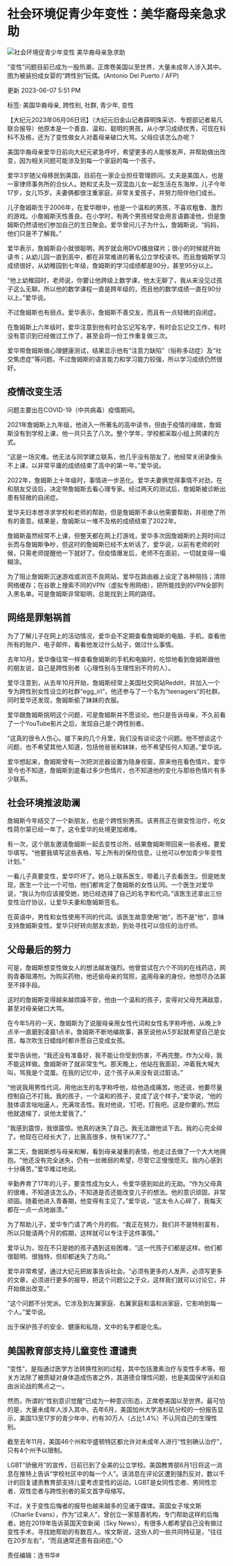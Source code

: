 # 社会环境促青少年变性：美华裔母亲急求助

![社会环境促青少年变性 美华裔母亲急求助](https://i.epochtimes.com/assets/uploads/2023/06/id14010749-000_W533P-600x400.jpg)

“变性”问题目前已成为一股热潮，正席卷美国以至世界，大量未成年人涉入其中。图为被装扮成女婴的“跨性别”玩偶。(Antonio Del Puerto / AFP)

更新 2023-06-07 5:51 PM

标签: 美国华裔母亲, 跨性别, 社群, 青少年, 变性

【大纪元2023年06月06日讯】（大纪元旧金山记者薛明珠采访、专题部记者易凡联合报导）他原本是一个善良、温和、聪明的男孩，从小学习成绩优秀，可现在科科不及格，还为了变性做女人对着母亲破口大骂。父母应该怎么办呢？

美国华裔母亲爱华日前向大纪元紧急呼吁，希望更多的人能够发声，并帮助做出改变，因为相关问题可能涉及到每一个家庭的每一个孩子。

爱华3岁随父母移民到美国，目前在一家企业担任管理顾问。丈夫是美国人，也是一家律师事务所的合伙人。她和丈夫及一双混血儿女一起生活在东海岸，儿子今年17岁，女儿15岁。夫妻俩都很注重家庭，非常关爱孩子，并努力陪伴他们成长。

儿子詹姆斯生于2006年，在爱华眼中，他是一个温和的男孩，不喜欢粗鲁、激烈的游戏。小詹姆斯天性善良。在小学时，有两个男孩经常会用言语霸凌他，但是詹姆斯仍然请他们参加自己的生日聚会。爱华曾问儿子为什么，詹姆斯说，“妈妈，他们只是不了解我。”

爱华表示，詹姆斯自小就很聪明，两岁就会用DVD播放碟片；很小的时候就开始读书；从幼儿园一直到高中，都在非常难进的著名公立学校读书。而且詹姆斯学习成绩很好，从幼稚园到七年级，詹姆斯的学习成绩都是90分，甚至95分以上。

“他上幼稚园时，老师说，你要让他跨级上数学课，他太无聊了，我从来没见过孩子这么无聊。所以他的数学课程一直是跨年级的，而且他的数学成绩一直在90分以上。”爱华说。

不过詹姆斯也有弱点。爱华表示，詹姆斯不善交友，而且有一点轻微的自闭症。

在詹姆斯上六年级时，爱华注意到他有时会忘记写名字，有时会忘记交工作，有时没有意识到已经做过工作了，甚至会将一份工作重复做三次。

爱华带詹姆斯做心理健康测试，结果显示他有“注意力缺陷”（俗称多动症）及“社交焦虑症”等问题。不过詹姆斯的语言能力和学习能力较强，所以学习成绩仍然很好。

## 疫情改变生活

问题主要出在COVID-19（中共病毒）疫情期间。

2021年詹姆斯上九年级，他进入一所著名的高中读书，但由于疫情的缘故，詹姆斯没有到学校上课，他一共只去了八次。整个学年，学校都采取小组上网课的方式。

“这是一场灾难。他无法与同学建立联系，他几乎没有朋友了，他经常关闭录像头不上课，以非常平庸的成绩结束了高中的第一年。”爱华说。

2022年，詹姆斯上十年级时，事情进一步恶化。爱华夫妻俩觉得事情不对劲，在和朋友交谈后，决定带詹姆斯去看心理专家。经过两天的测试后，詹姆斯被诊断出患有轻微的自闭症。

爱华夫妇本想寻求学校和老师的帮助，但是詹姆斯不承认他需要帮助，并拒绝了所有的善意。结果是，詹姆斯以一堆不及格的成绩结束了2022年。

詹姆斯虽然经常不上课，但整天都在网上打游戏，爱华多次因詹姆斯的上网时间过长而与詹姆斯争吵，但这时的詹姆斯已经不太听话了。爱华说，以前有老师的时候，只需老师提醒他一下就好了。但疫情爆发后，老师不在面前，一切就变得一塌糊涂。

为了阻止詹姆斯沉迷游戏或浏览不良网站，爱华在路由器上设定了各种阻挡；清除网络缓存；在谷歌上搜索不同的VPN（虚拟专用网络），把所能找到的VPN全部列入黑名单。可是詹姆斯非常聪明，总能找到上网的路径。

## 网络是罪魁祸首

为了了解儿子在网上的活动情况，爱华会不定期查看詹姆斯的电脑、手机，查看他所有的账户、电子邮件，看看他发过什么帖子，做过什么事情。

去年10月，爱华像往常一样查看詹姆斯的手机和电脑时，吃惊地看到詹姆斯跟他的朋友说，自己是跨性别者（心理性别与生理性别不符的人）。

爱华注意到，从去年10月开始，詹姆斯经常上美国社交网站Reddit，并加入一个专为跨性别女性设立的社群“egg\_irl”，他还参与了一个名为“teenagers”的社群。同时爱华还发现，詹姆斯偷了妹妹的衣服。

爱华跟詹姆斯挑明这个问题，可是詹姆斯并不愿谈论。他只是告诉母亲，不久前看了一个YouTube影片之后，发现自己是个跨性别者。

“这真的很令人伤心。接下来的几个月里，我们没有谈论这个问题。他不想谈这个问题，也不希望其他人知道，包括他爸爸和妹妹，他不希望任何人知道。”爱华说。

爱华想起来，詹姆斯曾有一次把浏览器设置为隐身视窗，原来他在看色情片。爱华至今也不知道，詹姆斯到底看过多少色情片，也不知道他的变化与那些色情片有多少联系。

## 社会环境推波助澜

詹姆斯今年结交了一个新朋友，也是个跨性别男孩。该男孩正在做变性治疗，吃女性荷尔蒙已经一年了。这令爱华的处境更加艰难。

有一次，这个朋友邀请詹姆斯一起去变性诊所，结果詹姆斯带回来一些表格，要爱华填写。“他要我填写这些表格，写上所有的保险信息，让他可以参加青少年变性计划。”

一看儿子真要变性，爱华吓坏了。她马上联系医生，带着儿子去看医生。但是她发现，医生一个比一个可怕，他们都肯定了詹姆斯的女性认同。一个医生对爱华说，“我认为你应该接受她，她已经选择了自己的名字和代词。”该医生还拿出三份变性治疗协议，让爱华夫妻和詹姆斯签名。

在英语中，男性和女性使用不同的代词。该医生故意使用“她”，而不是“他”，意味支持詹姆斯变性。爱华只好转向朋友求助，到处寻找可以信任的治疗师。

## 父母最后的努力

可是，詹姆斯想变性做女人的想法越发强烈。他曾尝试在六个不同的在线药店，网购青春阻滞剂。为购买药物，他还偷母亲的驾照，盗用母亲的身份。他想尽办法甚至不择手段。

这时的詹姆斯变得越来越烦躁不安，他由一个温和的孩子，变得对父母充满敌意，甚至对母亲破口大骂。

在今年5月的一天，詹姆斯为了说服母亲用女性代词和女性名字称呼他，从晚上9点半一直磨到凌晨1点半。詹姆斯不断地编故事，甚至说他从5岁起就希望自己是女孩，每次吹生日蜡烛时都许愿自己变成女孩。

爱华告诉他，“我还没有准备好，我不能让你受到伤害，不再完整。作为父母，我不能这样做。詹姆斯听了就非常生气。那天晚上，他站在我面前，冲着我大喊大叫，骂我是个混蛋。在我的记忆中，这个孩子从来没有说过脏话。”

“他说我用男性代词，用他出生的名字称呼他，给他造成痛苦。他还说，他要尽量控制自己不打我。我的孩子，一个温和的孩子，变成了这个样子。”爱华说，“他的肢体语言咄咄逼人，充满攻击性。我对他说，‘打吧，打我吧。这是你要的。’然后他就退缩了，说他太爱我了。”

“我感到震惊，我很震惊。他真的迷失了自己。我无法跟他谈下去。我的心完全碎了。他现在已经长大了，比我高很多，快有1米77了。”

第二天，詹姆斯想与母亲和解，看到母亲凝重的表情，他走过去做了一个大大地拥抱。“他还没有完全迷失，仍有一丝微弱的希望，尽管它正慢慢熄灭。我内心感到十分痛苦。”爱华难过地说。

辛勤养育了17年的儿子，要变性成为女人，令爱华感到如此的无助。“作为父母真的很难，不知道该怎么办，不知道是否还能改变儿子的想法。他的意识顽固，非常顽固。随着他进入青春期，他变得有主见了。”爱华说，“这太令人心碎了，我每天都在一点一点地崩溃。”

为了帮助儿子，爱华专门请了两个月的假。“我正在努力，我们并不是特别富有，所以只能请两个月的假期，这样就可以专注于这件事情。”

爱华认为，现在不只是她的孩子遇到这些困难，“这一代孩子们都是这样。他们都很聪明、很独特，但却都迷失了方向。”

爱华非常希望，通过大纪元把故事告诉社会。“必须有更多的人发声，必须写更多的文章，必须进行更多的报导，把这个问题公之于众，这样我们就可以讨论它，并开始做出改变。”

“这个问题不分党派。它涉及到左翼家庭、右翼家庭和温和派家庭，它影响到每一个人。”爱华说。

出于保护孩子的安全、健康和私隐，文中的名字都是化名。

## 美国教育部支持儿童变性 遭谴责

“变性”，是指通过医学方法转换性别的过程，其中包括激素治疗与变性手术等。相关方法除了被质疑对身体造成伤害之外，其道德合理性问题，也是美国保守派和自由派论战的焦点之一。

然而，所谓的“性别意识觉醒”已成为一种意识形态，正席卷美国以至世界。最可怕的是，大量未成年人涉入其中。去年6月，美国加州大学洛杉矶分校的一份报告显示，美国13至17岁的青少年中，约有30万人（占比1.4%）不认同自己的生理性别。

截至去年11月，美国46个州和华盛顿特区都允许对未成年人进行“性别确认治疗”，只有4个州予以限制。

LGBT“骄傲月”的宣传，日前已到了全美的公立学校。美国教育部6月1日将这一消息在推特上告诉“学校社区中的每一个人”。该消息在评论区遭到强烈反对，数以千计的回复谴责教育部支持儿童考虑变性的运动。LGBT是女同性恋者、男同性恋者、双性恋者与跨性别者的英文首字母缩写。

不过，关于变性后悔者的报导也越来越多的见诸于媒体。英国女子埃文斯（Charlie Evans），作为“过来人”，曾创立一家慈善机构，专门帮助这样的后悔者。她在2019年告诉英国天空新闻（Sky News），有很多人都希望自己没有做过变性手术，寻找她帮助的有数百人。埃文斯说，这些人的一些共同特征是，“往往在20岁左右”，“而且通常还患有自闭症。”◇

责任编辑：连书华#
